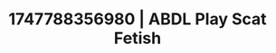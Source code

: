 ---
categories:
- Anal play
- Sensual teasing
- Pegging play
- Rough sex
- Soft domination
image: /assets/images/1747788356980.jpg
layout: post
seo:
  description: Featured content with sensual Scat Fetish, ABDL Play. HD images available.
  keywords: Scat Fetish, ABDL Play
  og_image: /assets/images/1747788356980.jpg
  schema_type: VisualArtwork
tags:
- '#1747788356980'
- ABDL Play
- Scat Fetish
title: 1747788356980 | ABDL Play Scat Fetish
---